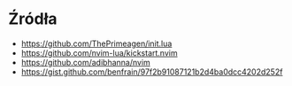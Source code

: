 # Źródła

- https://github.com/ThePrimeagen/init.lua
- https://github.com/nvim-lua/kickstart.nvim
- https://github.com/adibhanna/nvim
- https://gist.github.com/benfrain/97f2b91087121b2d4ba0dcc4202d252f
